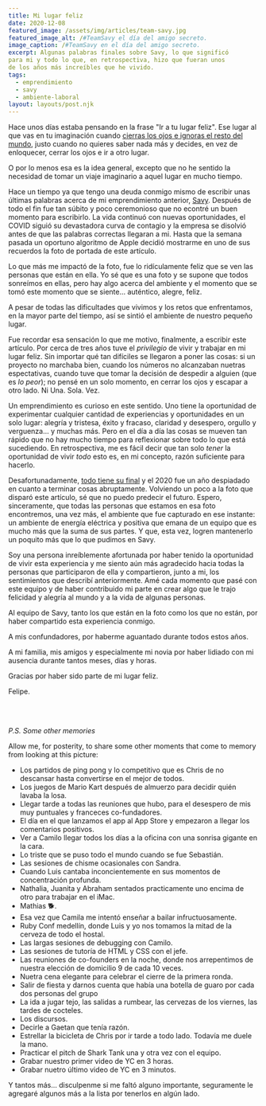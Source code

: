 ```yaml
---
title: Mi lugar feliz
date: 2020-12-08
featured_image: /assets/img/articles/team-savy.jpg
featured_image_alt: /#TeamSavy el día del amigo secreto.
image_caption: /#TeamSavy en el día del amigo secreto.
excerpt: Algunas palabras finales sobre Savy, lo que significó
para mi y todo lo que, en retrospectiva, hizo que fueran unos
de los años más increíbles que he vivido.
tags:
  - emprendimiento
  - savy
  - ambiente-laboral
layout: layouts/post.njk
---
```


Hace unos días estaba pensando en la frase "Ir a tu lugar feliz". Ese lugar al que vas en tu imaginación cuando [cierras los ojos e ignoras el resto del mundo](https://youtu.be/fzoXalgG7oY), justo cuando no quieres saber nada más y decides, en vez de enloquecer, cerrar los ojos e ir a otro lugar.

O por lo menos esa es la idea general, excepto que no he sentido la necesidad de tomar un viaje imaginario a aquel lugar en mucho tiempo.

Hace un tiempo ya que tengo una deuda conmigo mismo de escribir unas últimas palabras acerca de mi emprendimiento anterior, [Savy](https://savy.co). Después de todo el fin fue tan súbito y poco ceremonioso que no econtré un buen momento para escribirlo. La vida continuó con nuevas oportunidades, el COVID siguió su devastadora curva de contagio y la empresa se disolvió antes de que las palabras correctas llegaran a mi. Hasta que la semana pasada un oportuno algoritmo de Apple
decidió mostrarme en uno de sus recuerdos la foto de portada de este artículo.

Lo que más me impactó de la foto, fue lo ridículamente feliz que se ven las personas que están en ella. Yo sé que es una foto y se supone que todos sonreímos en ellas, pero hay algo acerca del ambiente y el momento que se tomó este momento que se siente... auténtico, alegre, feliz.

A pesar de todas las dificultades que vivimos y los retos que enfrentamos, en la mayor parte del tiempo, así se sintió el ambiente de nuestro pequeño lugar.

Fue recordar esa sensación lo que me motivo, finalmente, a escribir este artículo. Por cerca de tres años tuve el _privilegio_ de vivir y trabajar en mi lugar feliz. Sin importar qué tan difíciles se llegaron a poner las cosas: si un proyecto no marchaba bien, cuando los números no alcanzaban nuetras espectativas,
cuando tuve que tomar la decisión de despedir a alguien (que es _lo peor_); no pensé en un solo momento, en cerrar los ojos y escapar a otro lado. Ni Una. Sola. Vez.

Un emprendimiento es curioso en este sentido. Uno tiene la oportunidad de experimentar cualquier cantidad de experiencias y oportunidades en un solo lugar: alegría y tristesa, éxito y fracaso, claridad y desespero, orgullo y verguenza... y muchas más. Pero en el día a día las cosas se mueven tan rápido que no hay mucho tiempo para reflexionar sobre todo lo que está sucediendo. En retrospectiva, me es fácil decir que tan solo _tener_ la oportunidad de vivir _todo_ esto es, en mi concepto, razón suficiente para hacerlo.

Desafortunadamente, [todo tiene su final](https://youtu.be/s3SO1j06oSA) y el 2020 fue un año despiadado en cuanto a terminar cosas abruptamente. Volviendo un poco a la foto que disparó este artículo, sé que no puedo predecir el futuro. Espero, sinceramente, que todas las personas que estamos en esa foto encontremos, una vez más, el ambiente que fue capturado en ese instante: un ambiente de energía eléctrica y positiva que emana de un equipo que es mucho más que la suma de sus partes. Y que, esta vez, logren mantenerlo un poquito más que lo que pudimos en Savy.

Soy una persona inreíblemente afortunada por haber tenido la oportunidad de vivir esta experiencia y me siento aún más agradecido hacia todas la personas que participaron de ella y compartieron, junto a mi, los sentimientos que describí anteriormente. Amé cada momento que pasé con este equipo y de haber contribuido mi parte en crear algo que le trajo felicidad y alegría al mundo y a la vida de algunas personas.

Al equipo de Savy, tanto los que están en la foto como los que no están, por haber compartido esta experiencia conmigo.

A mis confundadores, por haberme aguantado durante todos estos años.

A mi familia, mis amigos y especialmente mi novia por haber lidiado con mi ausencia durante tantos meses, días y horas.

Gracias por haber sido parte de mi lugar feliz.

Felipe.

<br />
<br />

_P.S. Some other memories_

Allow me, for posterity, to share some other moments that come to memory from looking at this picture:

- Los partidos de ping pong y lo competitivo que es Chris de no descansar hasta convertirse en el mejor de todos.
- Los juegos de Mario Kart después de almuerzo para decidir quién lavaba la losa.
- Llegar tarde a todas las reuniones que hubo, para el desespero de mis muy puntuales y franceces co-fundadores.
- El día en el que lanzamos el app al App Store y empezaron a llegar los comentarios positivos.
- Ver a Camilo llegar todos los días a la oficina con una sonrisa gigante en la cara.
- Lo triste que se puso todo el mundo cuando se fue Sebastián.
- Las sesiones de chisme ocasionales con Sandra.
- Cuando Luis cantaba inconcientemente en sus momentos de concentración profunda.
- Nathalia, Juanita y Abraham sentados practicamente uno encima de otro para trabajar en el iMac.
- Mathias 🐕.
- Esa vez que Camila me intentó enseñar a bailar infructuosamente.
- Ruby Conf medellín, donde Luis y yo nos tomamos la mitad de la cerveza de todo el hostal.
- Las largas sesiones de debugging con Camilo.
- Las sesiones de tutoría de HTML y CSS con el jefe.
- Las reuniones de co-founders en la noche, donde nos arrepentimos de nuestra elección de domicilio 9 de cada 10 veces.
- Nuetra cena elegante para celebrar el cierre de la primera ronda.
- Salir de fiesta y darnos cuenta que había una botella de guaro por cada dos personas del grupo
- La ida a jugar tejo, las salidas a rumbear, las cervezas de los viernes, las tardes de cocteles.
- Los discursos.
- Decirle a Gaetan que tenía razón.
- Estrellar la bicicleta de Chris por ir tarde a todo lado. Todavía me duele la mano.
- Practicar el pitch de Shark Tank una y otra vez con el equipo.
- Grabar nuestro primer video de YC en 3 horas.
- Grabar nuetro último video de YC en 3 minutos.

Y tantos más... disculpenme si me faltó alguno importante, seguramente le agregaré algunos más a la lista por tenerlos en algún lado.
